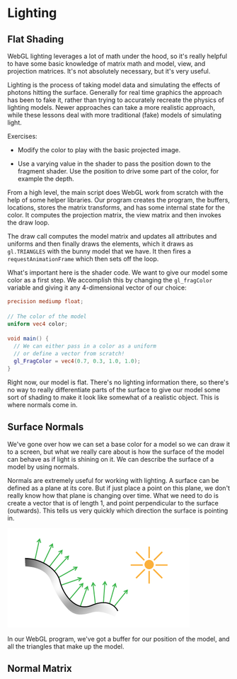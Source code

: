 # Lighting

## Flat Shading

WebGL lighting leverages a lot of math under the hood, so it's really helpful to have some basic knowledge of matrix math and model, view, and projection matrices. It's not absolutely necessary, but it's very useful.

Lighting is the process of taking model data and simulating the effects of photons hitting the surface. Generally for real time graphics the approach has been to fake it, rather than trying to accurately recreate the physics of lighting models. Newer approaches can take a more realistic approach, while these lessons deal with more traditional (fake) models of simulating light.

Exercises:

  * Modify the color to play with the basic projected image.

  * Use a varying value in the shader to pass the position down to the fragment shader. Use the position to drive some part of the color, for example the depth.

From a high level, the main script does WebGL work from scratch with the help of some helper libraries. Our program creates the program, the buffers, locations, stores the matrix transforms, and has some internal state for the color. It computes the projection matrix, the view matrix and then invokes the draw loop.

The draw call computes the model matrix and updates all attributes and uniforms and then finally draws the elements, which it draws as `gl.TRIANGLES` with the bunny model that we have. It then fires a `requestAnimationFrame` which then sets off the loop.

What's important here is the shader code. We want to give our model some color as a first step. We accomplish this by changing the `gl_fragColor` variable and giving it any 4-dimensional vector of our choice:

```glsl
precision mediump float;

// The color of the model
uniform vec4 color;

void main() {
  // We can either pass in a color as a uniform
  // or define a vector from scratch!
  gl_FragColor = vec4(0.7, 0.3, 1.0, 1.0);
}
```

Right now, our model is flat. There's no lighting information there, so there's no way to really differentiate parts of the surface to give our model some sort of shading to make it look like somewhat of a realistic object. This is where normals come in.


## Surface Normals

We've gone over how we can set a base color for a model so we can draw it to a screen, but what we really care about is how the surface of the model can behave as if light is shining on it. We can describe the surface of a model by using normals.

Normals are extremely useful for working with lighting. A surface can be defined as a plane at its core. But if just place a point on this plane, we don't really know how that plane is changing over time. What we need to do is create a vector that is of length 1, and point perpendicular to the surface (outwards). This tells us very quickly which direction the surface is pointing in.

![Surface Normals](img/surface-normals.png  "Surface Normals")

In our WebGL program, we've got a buffer for our position of the model, and all the triangles that make up the model.

## Normal Matrix

